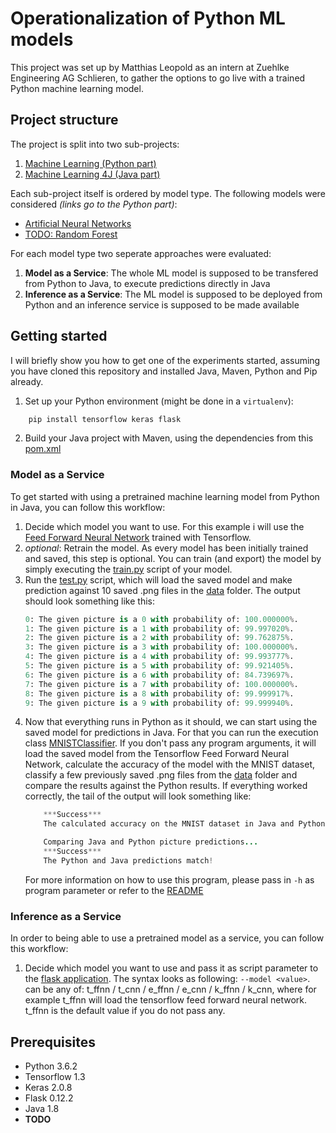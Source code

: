 # Operationalization of Python ML models
This project was set up by Matthias Leopold as an intern at Zuehlke Engineering AG Schlieren, to gather the options to go live with a trained Python machine learning model.

## Project structure
The project is split into two sub-projects: 
1. [Machine Learning (Python part)](https://github.com/Matleo/MLPython2Java/tree/develop/Maschine%20Learning)
2. [Machine Learning 4J (Java part)](https://github.com/Matleo/MLPython2Java/tree/develop/MaschineLearning4J)

Each sub-project itself is ordered by model type. The following models were considered *(links go to the Python part)*:
* [Artificial Neural Networks](https://github.com/Matleo/MLPython2Java/tree/develop/Maschine%20Learning/NeuralNetwork)
* [TODO: Random Forest]()

For each model type two seperate approaches were evaluated:
1. **Model as a Service**: The whole ML model is supposed to be transfered from Python to Java, to execute predictions directly in Java
2. **Inference as a Service**: The ML model is supposed to be deployed from Python and an inference service is supposed to be made available

## Getting started
I will briefly show you how to get one of the experiments started, assuming you have cloned this repository and installed Java, Maven, Python and Pip already.
1. Set up your Python environment (might be done in a `virtualenv`): 
```bash
	pip install tensorflow keras flask
```
2. Build your Java project with Maven, using the dependencies from this [pom.xml](https://github.com/Matleo/MLPython2Java/blob/develop/MaschineLearning4J/pom.xml)

### Model as a Service
To get started with using a pretrained machine learning model from Python in Java, you can follow this workflow:
1. Decide which model you want to use. For this example i will use the [Feed Forward Neural Network](https://github.com/Matleo/MLPython2Java/tree/develop/Maschine%20Learning/NeuralNetwork/Tensorflow/MNISTClassifier/Feed%20Forward%20NN/SavedModel) trained with Tensorflow.
2. *optional*: Retrain the model. As every model has been initially trained and saved, this step is optional. You can train (and export) the model by simply executing the [train.py](https://github.com/Matleo/MLPython2Java/blob/develop/Maschine%20Learning/NeuralNetwork/Tensorflow/MNISTClassifier/Feed%20Forward%20NN/SavedModel/train.py) script of your model. 
3. Run the [test.py](https://github.com/Matleo/MLPython2Java/blob/develop/Maschine%20Learning/NeuralNetwork/Tensorflow/MNISTClassifier/Feed%20Forward%20NN/SavedModel/test.py) script, which will load the saved model and make prediction against 10 saved .png files in the [data](https://github.com/Matleo/MLPython2Java/tree/develop/Maschine%20Learning/Data/Own_dat) folder. The output should look something like this: 
	```python
	0: The given picture is a 0 with probability of: 100.000000%.
	1: The given picture is a 1 with probability of: 99.997020%.
	2: The given picture is a 2 with probability of: 99.762875%.
	3: The given picture is a 3 with probability of: 100.000000%.
	4: The given picture is a 4 with probability of: 99.993777%.
	5: The given picture is a 5 with probability of: 99.921405%.
	6: The given picture is a 6 with probability of: 84.739697%.
	7: The given picture is a 7 with probability of: 100.000000%.
	8: The given picture is a 8 with probability of: 99.999917%.
	9: The given picture is a 9 with probability of: 99.999940%.
	```
4. Now that everything runs in Python as it should, we can start using the saved model for predictions in Java. For that you can run the execution class [MNISTClassifier](https://github.com/Matleo/MLPython2Java/blob/develop/MaschineLearning4J/src/main/java/NeuralNetwork/Tensorflow/MNIST/MNISTClassifier.java). If you don't pass any program arguments, it will load the saved model from the Tensorflow Feed Forward Neural Network, calculate the accuracy of the model with the MNIST dataset, classify a few previously saved .png files from the [data](https://github.com/Matleo/MLPython2Java/tree/develop/Maschine%20Learning/Data/Own_dat) folder and compare the results against the Python results. If everything worked correctly, the tail of the output will look something like:
	```java
    	***Success***
		The calculated accuracy on the MNIST dataset in Java and Python match

		Comparing Java and Python picture predictions...
		***Success***
		The Python and Java predictions match!
    ```
	For more information on how to use this program, please pass in `-h` as program parameter or refer to the [README](https://github.com/Matleo/MLPython2Java/tree/develop/MaschineLearning4J/src/main/java/NeuralNetwork/Tensorflow) 

### Inference as a Service
In order to being able to use a pretrained model as a service, you can follow this workflow:
1. Decide which model you want to use and pass it as script parameter to the [flask application](https://github.com/Matleo/MLPython2Java/blob/develop/Maschine%20Learning/NeuralNetwork/Serving/Flask_Serving.py). The syntax looks as following:	`--model <value>`. <value> can be any of: t_ffnn / t_cnn / e_ffnn / e_cnn / k_ffnn / k_cnn, where for example t_ffnn will load the tensorflow feed forward neural network. t_ffnn is the default value if you do not pass any.
	
## Prerequisites
* Python 3.6.2
* Tensorflow 1.3
* Keras 2.0.8
* Flask 0.12.2
* Java 1.8
* **TODO**